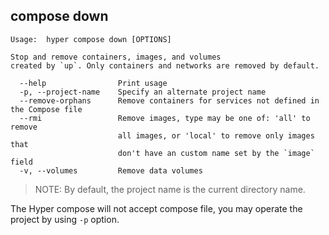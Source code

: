 ## compose down

	Usage:	hyper compose down [OPTIONS]

	Stop and remove containers, images, and volumes
	created by `up`. Only containers and networks are removed by default.

	  --help                Print usage
	  -p, --project-name    Specify an alternate project name
	  --remove-orphans      Remove containers for services not defined in the Compose file
	  --rmi                 Remove images, type may be one of: 'all' to remove
	                        all images, or 'local' to remove only images that
	                        don't have an custom name set by the `image` field
	  -v, --volumes         Remove data volumes


> NOTE: By default, the project name is the current directory name.

The Hyper compose will not accept compose file, you may operate the project by using `-p` option.
